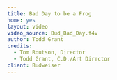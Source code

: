 ```yaml
---
title: Bad Day to be a Frog
home: yes
layout: video
video_source: Bud_Bad_Day.f4v
author: Todd Grant
credits:
  - Tom Routson, Director
  - Todd Grant, C.D./Art Director
client: Budweiser
---
```

